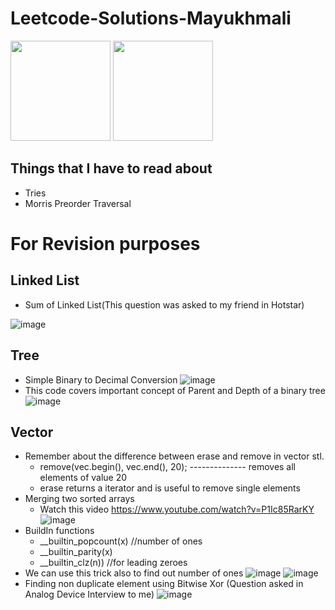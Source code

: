 # Leetcode-Solutions-Mayukhmali


<p align="left">
  <img src="https://user-images.githubusercontent.com/64318469/181917441-ca6883f6-f437-49a6-80d5-a47c40b720d7.gif" width="160" />
  <img src="https://user-images.githubusercontent.com/64318469/181917461-747f8de0-db1e-4d3e-bbb9-6f6f8ffe327a.gif"  width="160"/>  

</p>

## Things that I have to read about 

- Tries
- Morris Preorder Traversal

# For Revision purposes

## Linked List
- Sum of Linked List(This question was asked to my friend in Hotstar)

![image](https://user-images.githubusercontent.com/64318469/182015308-bc2ff4a3-43ed-478e-a2df-1a81d3dbe97a.png)


## Tree

- Simple Binary to Decimal Conversion
 ![image](https://user-images.githubusercontent.com/64318469/181866456-57ed3a26-f6f0-407e-9306-b3e6b0697173.png)
- This code covers important concept of Parent and Depth of a binary tree
![image](https://user-images.githubusercontent.com/64318469/181913898-4cbb651b-e7e0-49bb-8e80-ca02ac92789c.png)

## Vector 

- Remember about the difference between erase and remove in vector stl.
   - remove(vec.begin(), vec.end(), 20); -------------- removes all elements of value 20
   - erase returns a iterator and is useful to remove single elements
- Merging two sorted arrays
   - Watch this video https://www.youtube.com/watch?v=P1Ic85RarKY
   ![image](https://user-images.githubusercontent.com/64318469/181933747-ff1e281f-59e0-45d6-a4ef-e32d92788b6f.png)
- BuildIn functions
  - __builtin_popcount(x) //number of ones
  - __builtin_parity(x)
  - __builtin_clz(n)) //for leading zeroes
- We can use this trick also to find out number of ones
  ![image](https://user-images.githubusercontent.com/64318469/182005134-d0049a95-5858-497a-84f1-d77652afa441.png)
  ![image](https://user-images.githubusercontent.com/64318469/182005176-0219f25a-17f5-4e0d-9de9-64a21683008c.png)
- Finding non duplicate element using Bitwise Xor (Question asked in Analog Device Interview to me)
 ![image](https://user-images.githubusercontent.com/64318469/182005024-2dd800cd-36fa-4870-94e9-9051b6d5522f.png)
 
 
 
 
 
 
 
